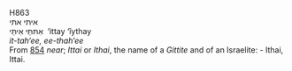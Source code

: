 <body>
  <p>H863<br>  איתי    אתּי  <br> אִתּתַּּי  אִיתַּי  ‎  ‘ittay  ‘ı̂ythay  <br><i>it-tah‘ee,</i> <i>ee-thah‘ee </i><br>From <a href="h0854.htm">854</a>  <i>near</i>; <i>Ittai</i> or <i>Ithai</i>, the name of a <i>Gittite</i> and of an Israelite: - Ithai, Ittai.<br></p>
 </body>